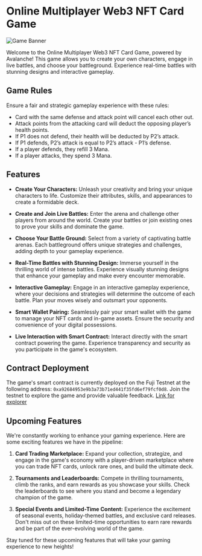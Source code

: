 # Online Multiplayer Web3 NFT Card Game

![Game Banner](https://i.ibb.co/4P2C08x/image.png)

Welcome to the Online Multiplayer Web3 NFT Card Game, powered by Avalanche! This game allows you to create your own characters, engage in live battles, and choose your battleground. Experience real-time battles with stunning designs and interactive gameplay.

## Game Rules

Ensure a fair and strategic gameplay experience with these rules:

- Card with the same defense and attack point will cancel each other out.
- Attack points from the attacking card will deduct the opposing player’s health points.
- If P1 does not defend, their health will be deducted by P2’s attack.
- If P1 defends, P2’s attack is equal to P2’s attack - P1’s defense.
- If a player defends, they refill 3 Mana.
- If a player attacks, they spend 3 Mana.

## Features

- **Create Your Characters:** Unleash your creativity and bring your unique characters to life. Customize their attributes, skills, and appearances to create a formidable deck.

- **Create and Join Live Battles:** Enter the arena and challenge other players from around the world. Create your battles or join existing ones to prove your skills and dominate the game.

- **Choose Your Battle Ground:** Select from a variety of captivating battle arenas. Each battleground offers unique strategies and challenges, adding depth to your gameplay experience.

- **Real-Time Battles with Stunning Design:** Immerse yourself in the thrilling world of intense battles. Experience visually stunning designs that enhance your gameplay and make every encounter memorable.

- **Interactive Gameplay:** Engage in an interactive gameplay experience, where your decisions and strategies will determine the outcome of each battle. Plan your moves wisely and outsmart your opponents.

- **Smart Wallet Pairing:** Seamlessly pair your smart wallet with the game to manage your NFT cards and in-game assets. Ensure the security and convenience of your digital possessions.

- **Live Interaction with Smart Contract:** Interact directly with the smart contract powering the game. Experience transparency and security as you participate in the game's ecosystem.
## Contract Deployment

The game's smart contract is currently deployed on the Fuji Testnet at the following address: `0xa92684953e9b3a73b71ed441f35fd6ef79fcf0d8`. Join the testnet to explore the game and provide valuable feedback.
[Link for explorer](https://sepolia.scrollscan.dev/address/0xa92684953e9b3a73b71ed441f35fd6ef79fcf0d8)


## Upcoming Features

We're constantly working to enhance your gaming experience. Here are some exciting features we have in the pipeline:

1. **Card Trading Marketplace:** Expand your collection, strategize, and engage in the game's economy with a player-driven marketplace where you can trade NFT cards, unlock rare ones, and build the ultimate deck.

2. **Tournaments and Leaderboards:** Compete in thrilling tournaments, climb the ranks, and earn rewards as you showcase your skills. Check the leaderboards to see where you stand and become a legendary champion of the game.

3. **Special Events and Limited-Time Content:** Experience the excitement of seasonal events, holiday-themed battles, and exclusive card releases. Don't miss out on these limited-time opportunities to earn rare rewards and be part of the ever-evolving world of the game.

Stay tuned for these upcoming features that will take your gaming experience to new heights!
